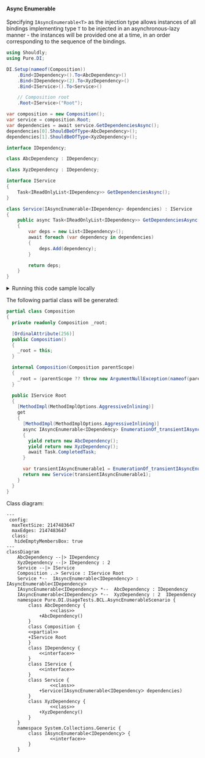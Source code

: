 #### Async Enumerable

Specifying `IAsyncEnumerable<T>` as the injection type allows instances of all bindings implementing type `T` to be injected in an asynchronous-lazy manner - the instances will be provided one at a time, in an order corresponding to the sequence of the bindings.


```c#
using Shouldly;
using Pure.DI;

DI.Setup(nameof(Composition))
    .Bind<IDependency>().To<AbcDependency>()
    .Bind<IDependency>(2).To<XyzDependency>()
    .Bind<IService>().To<Service>()

    // Composition root
    .Root<IService>("Root");

var composition = new Composition();
var service = composition.Root;
var dependencies = await service.GetDependenciesAsync();
dependencies[0].ShouldBeOfType<AbcDependency>();
dependencies[1].ShouldBeOfType<XyzDependency>();

interface IDependency;

class AbcDependency : IDependency;

class XyzDependency : IDependency;

interface IService
{
    Task<IReadOnlyList<IDependency>> GetDependenciesAsync();
}

class Service(IAsyncEnumerable<IDependency> dependencies) : IService
{
    public async Task<IReadOnlyList<IDependency>> GetDependenciesAsync()
    {
        var deps = new List<IDependency>();
        await foreach (var dependency in dependencies)
        {
            deps.Add(dependency);
        }

        return deps;
    }
}
```

<details>
<summary>Running this code sample locally</summary>

- Make sure you have the [.NET SDK 9.0](https://dotnet.microsoft.com/en-us/download/dotnet/9.0) or later is installed
```bash
dotnet --list-sdk
```
- Create a net9.0 (or later) console application
```bash
dotnet new console -n Sample
```
- Add references to NuGet packages
  - [Pure.DI](https://www.nuget.org/packages/Pure.DI)
  - [Shouldly](https://www.nuget.org/packages/Shouldly)
```bash
dotnet add package Pure.DI
dotnet add package Shouldly
```
- Copy the example code into the _Program.cs_ file

You are ready to run the example 🚀
```bash
dotnet run
```

</details>

The following partial class will be generated:

```c#
partial class Composition
{
  private readonly Composition _root;

  [OrdinalAttribute(256)]
  public Composition()
  {
    _root = this;
  }

  internal Composition(Composition parentScope)
  {
    _root = (parentScope ?? throw new ArgumentNullException(nameof(parentScope)))._root;
  }

  public IService Root
  {
    [MethodImpl(MethodImplOptions.AggressiveInlining)]
    get
    {
      [MethodImpl(MethodImplOptions.AggressiveInlining)]
      async IAsyncEnumerable<IDependency> EnumerationOf_transientIAsyncEnumerable1()
      {
        yield return new AbcDependency();
        yield return new XyzDependency();
        await Task.CompletedTask;
      }

      var transientIAsyncEnumerable1 = EnumerationOf_transientIAsyncEnumerable1();
      return new Service(transientIAsyncEnumerable1);
    }
  }
}
```

Class diagram:

```mermaid
---
 config:
  maxTextSize: 2147483647
  maxEdges: 2147483647
  class:
   hideEmptyMembersBox: true
---
classDiagram
	AbcDependency --|> IDependency
	XyzDependency --|> IDependency : 2 
	Service --|> IService
	Composition ..> Service : IService Root
	Service *--  IAsyncEnumerableᐸIDependencyᐳ : IAsyncEnumerableᐸIDependencyᐳ
	IAsyncEnumerableᐸIDependencyᐳ *--  AbcDependency : IDependency
	IAsyncEnumerableᐸIDependencyᐳ *--  XyzDependency : 2  IDependency
	namespace Pure.DI.UsageTests.BCL.AsyncEnumerableScenario {
		class AbcDependency {
				<<class>>
			+AbcDependency()
		}
		class Composition {
		<<partial>>
		+IService Root
		}
		class IDependency {
			<<interface>>
		}
		class IService {
			<<interface>>
		}
		class Service {
				<<class>>
			+Service(IAsyncEnumerableᐸIDependencyᐳ dependencies)
		}
		class XyzDependency {
				<<class>>
			+XyzDependency()
		}
	}
	namespace System.Collections.Generic {
		class IAsyncEnumerableᐸIDependencyᐳ {
				<<interface>>
		}
	}
```

